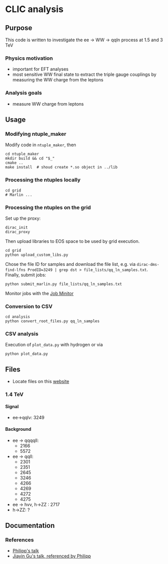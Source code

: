 # CLIC analysis


## Purpose
This code is written to investigate the ee -> WW -> qqln process at 1.5 and 3 TeV

### Physics motivation
- important for EFT analyses
- most sensitive WW final state to extract the triple gauge couplings by measuring the WW charge from the leptons

### Analysis goals
- measure WW charge from leptons


## Usage
### Modifying ntuple_maker
Modify code in `ntuple_maker`, then
```shell
cd ntuple_maker
mkdir build && cd "$_"
cmake ..
make install  # shoud create *.so object in ../lib
```

### Processing the ntuples locally
```shell
cd grid
# Marlin ...
```

### Processing the ntuples on the grid
Set up the proxy:
```shell
dirac_init
dirac_proxy
```
Then upload libraries to EOS space to be used by grid execution.
```shell
cd grid
python upload_custom_libs.py
```
Chose the file ID for samples and download the file list, e.g. via `dirac-dms-find-lfns ProdID=3249 | grep dst > file_lists/qq_ln_samples.txt`.
Finally, submit jobs:
```shell
python submit_marlin.py file_lists/qq_ln_samples.txt
```
Monitor jobs with the [Job Minitor](https://voilcdiracwebapp.cern.ch/DIRAC/?view=tabs&theme=Grey&url_state=1|*DIRAC.JobMonitor.classes.JobMonitor:,)

### Conversion to CSV
```shell
cd analysis
python convert_root_files.py qq_ln_samples
```

### CSV analysis
Execution of `plot_data.py` with hydrogen or via
```shell
python plot_data.py
```


## Files
- Locate files on this [website](https://twiki.cern.ch/twiki/bin/view/CLIC/MonteCarloSamplesForTheHiggsPaper)
### 1.4 TeV

#### Signal
* ee->qqlv: 3249

#### Background
* ee -> qqqqll: 
    * 2166
    * 5572
* ee -> qqll:
    * 2301
    * 2351
    * 2645
    * 3246
    * 4266
    * 4269
    * 4272
    * 4275
* ee -> hvv, h->ZZ : 2717
* h->ZZ: ?


## Documentation
### References
- [Philipp's talk](https://indico.cern.ch/event/633975/contributions/2680919/attachments/1516016/2365932/clicdp_collaboration_meeting_august_2017_roloff.pdf)
- [Jiayin Gu's talk, referenced by Philipp](https://indico.cern.ch/event/633975/contributions/2689107/attachments/1514499/2363003/eex6.pdf)
